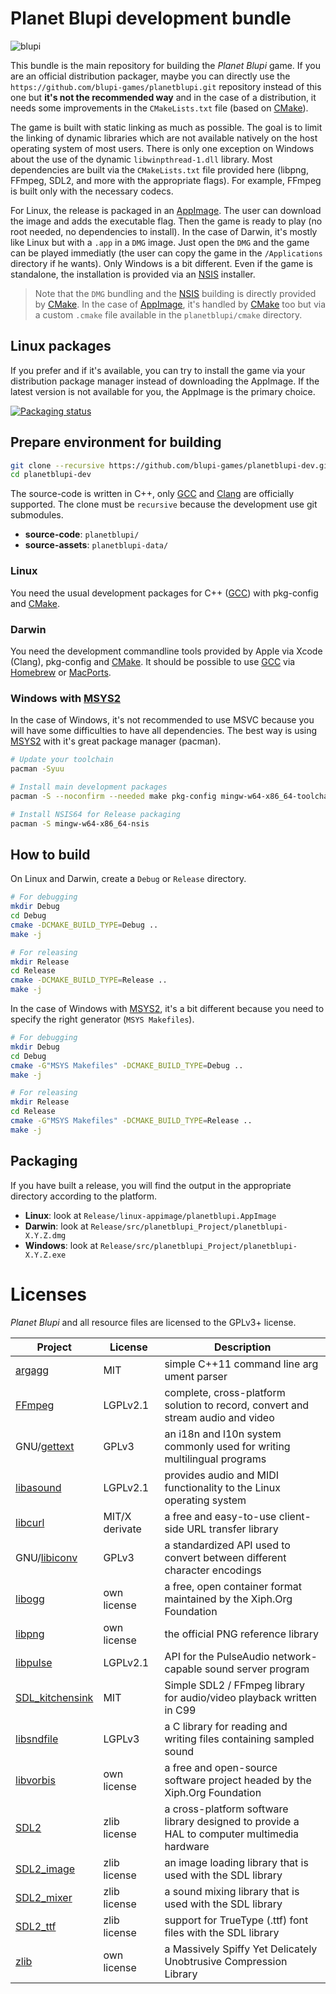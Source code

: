 # Planet Blupi development bundle

![blupi](blupi.png)

This bundle is the main repository for building the _Planet Blupi_ game. If
you are an official distribution packager, maybe you can directly use the
`https://github.com/blupi-games/planetblupi.git` repository instead of this
one but **it's not the recommended way** and in the case of a distribution,
it needs some improvements in the `CMakeLists.txt` file (based on [CMake][6]).

The game is built with static linking as much as possible. The goal is to
limit the linking of dynamic libraries which are not available natively on
the host operating system of most users. There is only one exception on Windows
about the use of the dynamic `libwinpthread-1.dll` library. Most dependencies
are built via the `CMakeLists.txt` file provided here (libpng, FFmpeg, SDL2,
and more with the appropriate flags). For example, FFmpeg is built only with
the necessary codecs.

For Linux, the release is packaged in an [AppImage][1]. The user can download
the image and adds the executable flag. Then the game is ready to play (no root
needed, no dependencies to install). In the case of Darwin, it's mostly like
Linux but with a `.app` in a `DMG` image. Just open the `DMG` and the game can
be played immediatly (the user can copy the game in the `/Applications`
directory if he wants). Only Windows is a bit different. Even if the game is
standalone, the installation is provided via an [NSIS][2] installer.

> Note that the `DMG` bundling and the [NSIS][2] building is directly provided
> by [CMake][6]. In the case of [AppImage][1], it's handled by [CMake][6] too
> but via a custom `.cmake` file available in the `planetblupi/cmake` directory.

## Linux packages

If you prefer and if it's available, you can try to install the game via your
distribution package manager instead of downloading the AppImage. If the latest
version is not available for you, the AppImage is the primary choice.

[![Packaging status](https://repology.org/badge/vertical-allrepos/planetblupi.svg)](https://repology.org/project/planetblupi/versions)

## Prepare environment for building

```sh
git clone --recursive https://github.com/blupi-games/planetblupi-dev.git
cd planetblupi-dev
```

The source-code is written in C++, only [GCC][4] and [Clang][5] are officially
supported. The clone must be `recursive` because the development use git
submodules.

- **source-code**: `planetblupi/`
- **source-assets**: `planetblupi-data/`

### Linux

You need the usual development packages for C++ ([GCC][4]) with pkg-config and
[CMake][6].

### Darwin

You need the development commandline tools provided by Apple via Xcode (Clang),
pkg-config and [CMake][6]. It should be possible to use [GCC][4] via
[Homebrew][7] or [MacPorts][8].

### Windows with [MSYS2][3]

In the case of Windows, it's not recommended to use MSVC because you will have
some difficulties to have all dependencies. The best way is using [MSYS2][3]
with it's great package manager (pacman).

```sh
# Update your toolchain
pacman -Syuu

# Install main development packages
pacman -S --noconfirm --needed make pkg-config mingw-w64-x86_64-toolchain mingw-w64-x86_64-cmake

# Install NSIS64 for Release packaging
pacman -S mingw-w64-x86_64-nsis
```

## How to build

On Linux and Darwin, create a `Debug` or `Release` directory.

```sh
# For debugging
mkdir Debug
cd Debug
cmake -DCMAKE_BUILD_TYPE=Debug ..
make -j

# For releasing
mkdir Release
cd Release
cmake -DCMAKE_BUILD_TYPE=Release ..
make -j
```

In the case of Windows with [MSYS2][3], it's a bit different because you need to
specify the right generator (`MSYS Makefiles`).

```sh
# For debugging
mkdir Debug
cd Debug
cmake -G"MSYS Makefiles" -DCMAKE_BUILD_TYPE=Debug ..
make -j

# For releasing
mkdir Release
cd Release
cmake -G"MSYS Makefiles" -DCMAKE_BUILD_TYPE=Release ..
make -j
```

## Packaging

If you have built a release, you will find the output in the appropriate
directory according to the platform.

- **Linux**: look at `Release/linux-appimage/planetblupi.AppImage`
- **Darwin**: look at `Release/src/planetblupi_Project/planetblupi-X.Y.Z.dmg`
- **Windows**: look at `Release/src/planetblupi_Project/planetblupi-X.Y.Z.exe`

# Licenses

_Planet Blupi_ and all resource files are licensed to the GPLv3+ license.

| Project               | License        | Description                                                                                 |
| --------------------- | -------------- | ------------------------------------------------------------------------------------------- |
| [argagg][9]           | MIT            | simple C++11 command line arg ument parser                                                  |
| [FFmpeg][10]          | LGPLv2.1       | complete, cross-platform solution to record, convert and stream audio and video             |
| GNU/[gettext][11]     | GPLv3          | an i18n and l10n system commonly used for writing multilingual programs                     |
| [libasound][12]       | LGPLv2.1       | provides audio and MIDI functionality to the Linux operating system                         |
| [libcurl][13]         | MIT/X derivate | a free and easy-to-use client-side URL transfer library                                     |
| GNU/[libiconv][14]    | GPLv3          | a standardized API used to convert between different character encodings                    |
| [libogg][22]          | own license    | a free, open container format maintained by the Xiph.Org Foundation                         |
| [libpng][15]          | own license    | the official PNG reference library                                                          |
| [libpulse][16]        | LGPLv2.1       | API for the PulseAudio network-capable sound server program                                 |
| [SDL_kitchensink][17] | MIT            | Simple SDL2 / FFmpeg library for audio/video playback written in C99                        |
| [libsndfile][23]      | LGPLv3         | a C library for reading and writing files containing sampled sound                          |
| [libvorbis][22]       | own license    | a free and open-source software project headed by the Xiph.Org Foundation                   |
| [SDL2][18]            | zlib license   | a cross-platform software library designed to provide a HAL to computer multimedia hardware |
| [SDL2_image][19]      | zlib license   | an image loading library that is used with the SDL library                                  |
| [SDL2_mixer][20]      | zlib license   | a sound mixing library that is used with the SDL library                                    |
| [SDL2_ttf][24]        | zlib license   | support for TrueType (.ttf) font files with the SDL library                                 |
| [zlib][21]            | own license    | a Massively Spiffy Yet Delicately Unobtrusive Compression Library                           |

[1]: http://appimage.org
[2]: http://nsis.sourceforge.net
[3]: http://www.msys2.org
[4]: https://gcc.gnu.org
[5]: https://clang.llvm.org
[6]: https://cmake.org
[7]: https://brew.sh
[8]: https://macports.org
[9]: https://github.com/vietjtnguyen/argagg
[10]: https://www.ffmpeg.org
[11]: https://www.gnu.org/software/gettext/
[12]: https://www.alsa-project.org
[13]: https://curl.haxx.se/libcurl/
[14]: https://www.gnu.org/software/libiconv/
[15]: http://www.libpng.org/pub/png/libpng.html
[16]: https://freedesktop.org/software/pulseaudio/doxygen/
[17]: https://github.com/katajakasa/SDL_kitchensink
[18]: https://www.libsdl.org
[19]: https://github.com/libsdl-org/SDL_image
[20]: https://github.com/libsdl-org/SDL_mixer
[21]: https://zlib.net/
[22]: https://xiph.org/downloads/
[23]: http://www.mega-nerd.com/libsndfile/
[24]: https://github.com/libsdl-org/SDL_ttf
